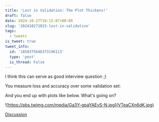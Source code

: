 ```yaml
---
title: 'Lost in Validation: The Plot Thickens!'
draft: false
date: 2024-10-27T10:15:07+00:00
slug: '202410271015-lost-in-validation'
tags:
  - tweets
is_tweet: true
tweet_info:
  id: '1850375646373196113'
  type: 'post'
  is_thread: False
---
```




I think this can serve as good interview question ;)

You measure loss and accuracy over some validation set:

And you end up with plots like below. What's going on? 

![https://pbs.twimg.com/media/Ga3Y-gpaYAEvS-N.jpg](VTeaCXn6dK.jpg)

[Discussion](https://x.com/sytelus/status/1850375646373196113)
